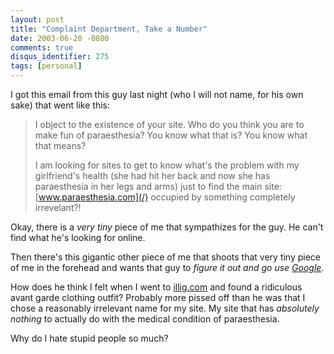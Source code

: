 ```yaml
---
layout: post
title: "Complaint Department, Take a Number"
date: 2003-06-20 -0800
comments: true
disqus_identifier: 275
tags: [personal]
---
```

I got this email from this guy last night (who I will not name, for his
own sake) that went like this:

> I object to the existence of your site.
>  Who do you think you are to make fun of paraesthesia? You know what
> that is? You know what that means?
>
>  I am looking for sites to get to know what's the problem with my
> girlfriend's health (she had hit her back and now she has paraesthesia
> in her legs and arms) just to find the main site:
> [www.paraesthesia.com](/) occupied by something completely
> irrevelant?!

Okay, there is a *very tiny* piece of me that sympathizes for the guy.
He can't find what he's looking for online.

 Then there's this gigantic other piece of me that shoots that very tiny
piece of me in the forehead and wants that guy to *figure it out and go
use [Google](http://www.google.com)*.

 How does he think I felt when I went to
[illig.com](http://www.illig.com) and found a ridiculous avant garde
clothing outfit? Probably more pissed off than he was that I chose a
reasonably irrelevant name for my site. My site that has *absolutely
nothing* to actually do with the medical condition of paraesthesia.

 Why do I hate stupid people so much?
